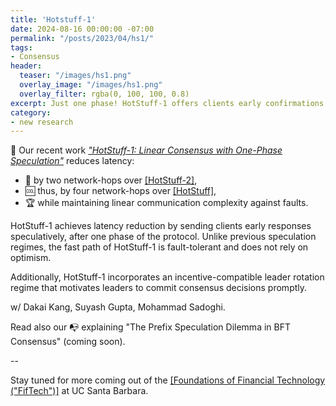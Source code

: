 ```yaml
---
title: 'Hotstuff-1'
date: 2024-08-16 00:00:00 -07:00
permalink: "/posts/2023/04/hs1/"
tags:
- Consensus
header:
  teaser: "/images/hs1.png"
  overlay_image: "/images/hs1.png"
  overlay_filter: rgba(0, 100, 100, 0.8)
excerpt: Just one phase! HotStuff-1 offers clients early confirmations and reduces the impact of leader-slowness (MEVs) and Tail-forking attacks
category:
- new research
---
```


🥇 Our recent work [*"HotStuff-1: Linear Consensus with One-Phase Speculation"*](https://arxiv.org/abs/2408.04728) reduces latency:

* 🥈 by two network-hops over [[HotStuff-2]](https://eprint.iacr.org/2023/397.pdf), 
* 🆒 thus, by four network-hops over [[HotStuff]](https://arxiv.org/abs/1803.05069), 
* 🏆 while maintaining linear communication complexity against faults. 

HotStuff-1 achieves latency reduction by sending clients early responses speculatively, after one phase of the protocol. Unlike previous speculation regimes, the fast path of HotStuff-1 is fault-tolerant and does not rely on optimism.

Additionally, HotStuff-1 incorporates an incentive-compatible leader rotation regime that motivates leaders to commit consensus decisions promptly.

w/ Dakai Kang, Suyash Gupta, Mohammad Sadoghi.

Read also our 📭 explaining "The Prefix Speculation Dilemma in BFT Consensus" (coming soon).

--

Stay tuned for more coming out of the [[Foundations of Financial Technology ("FifTech")]](https://fiftech.cs.ucsb.edu) at UC Santa Barbara.

